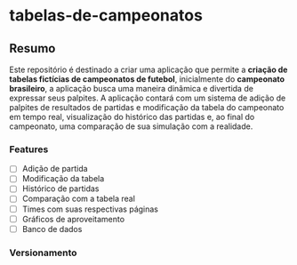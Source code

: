 # tabelas-de-campeonatos

## Resumo
Este repositório é destinado a criar uma aplicação que permite a **criação de tabelas fictícias de campeonatos de futebol**, inicialmente do **campeonato brasileiro**, a aplicação busca uma maneira dinâmica e divertida de expressar seus palpites. A aplicação contará com um sistema de adição de palpites de resultados de partidas e modificação da tabela do campeonato em tempo real, visualização do histórico das partidas e, ao final do campeonato, uma comparação de sua simulação com a realidade.

### Features
- [ ] Adição de partida
- [ ] Modificação da tabela
- [ ] Histórico de partidas
- [ ] Comparação com a tabela real
- [ ] Times com suas respectivas páginas
- [ ] Gráficos de aproveitamento
- [ ] Banco de dados

### Versionamento
